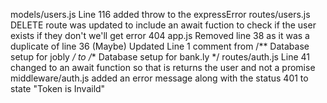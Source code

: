 models/users.js Line 116 added throw to the expressError 
routes/users.js DELETE route was updated to include an await fuction to check if the user exists if they don't we'll get error 404 
app.js Removed line 38 as it was a duplicate of line 36 
(Maybe) Updated Line 1 comment from /** Database setup for jobly */ to /** Database setup for bank.ly */
routes/auth.js Line 41 changed to an await function so that is returns the user and not a promise
middleware/auth.js added an error message along with the status 401 to state "Token is Invaild"